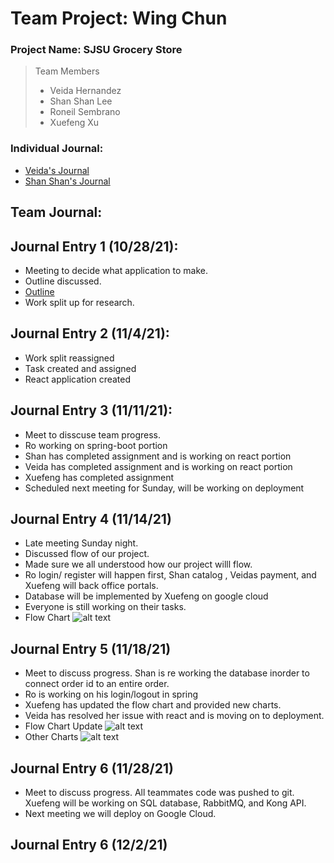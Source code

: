 # Team Project: Wing Chun
### Project Name: SJSU Grocery Store
>Team Members
> * Veida Hernandez
> * Shan Shan Lee
> * Roneil Sembrano
> * Xuefeng Xu
### Individual Journal:
* [Veida's Journal](https://github.com/nguyensjsu/fa21-172-wing-chun/blob/main/app-cmpe172/README.md)
* [Shan Shan's Journal](https://github.com/nguyensjsu/fa21-172-wing-chun/blob/main/catalog-cart/README.md)
## Team Journal:
## Journal Entry 1 (10/28/21):
* Meeting to decide what application to make. 
* Outline discussed. 
* [Outline](https://docs.google.com/document/d/1v2LwkCpgsHF44LANG7kGLdtiJFuB_MHvlEOpWBn36Sk/edit?usp=sharing)
* Work split up for research. 
## Journal Entry 2 (11/4/21):
* Work split reassigned 
* Task created and assigned
* React application created 
## Journal Entry 3 (11/11/21):
* Meet to disscuse team progress.
* Ro working on spring-boot portion
* Shan has completed assignment and is working on react portion
* Veida has completed assignment and is working on react portion
* Xuefeng has completed assignment
* Scheduled next meeting for Sunday, will be working on deployment
## Journal Entry 4 (11/14/21)
* Late meeting Sunday night.
* Discussed flow of our project.
* Made sure we all understood how our project willl flow.
* Ro login/ register will happen first, Shan catalog , Veidas payment, and Xuefeng will back office portals.
* Database will be implemented by Xuefeng on google cloud
* Everyone is still working on their tasks.
* Flow Chart ![alt text](https://github.com/nguyensjsu/fa21-172-wing-chun/blob/main/images/images1.png)
## Journal Entry 5 (11/18/21)
* Meet to discuss progress. Shan is re working the database inorder to connect order id to an entire order.
* Ro is working on his login/logout in spring
* Xuefeng has updated the flow chart and provided new charts.
* Veida has resolved her issue with react and is moving on to deployment.
* Flow Chart Update ![alt text](https://github.com/nguyensjsu/fa21-172-wing-chun/blob/main/images/images2.png)
* Other Charts ![alt text](https://github.com/nguyensjsu/fa21-172-wing-chun/blob/main/images/images3.png)
## Journal Entry 6 (11/28/21)
* Meet to discuss progress. All teammates code was pushed to git. Xuefeng will be working on SQL database, RabbitMQ, and Kong API.
* Next meeting we will deploy on Google Cloud.
## Journal Entry 6 (12/2/21)
